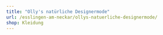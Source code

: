 ```yaml
---
title: "Olly's natürliche Designermode"
url: /esslingen-am-neckar/ollys-natuerliche-designermode/
shop: Kleidung
---
```

